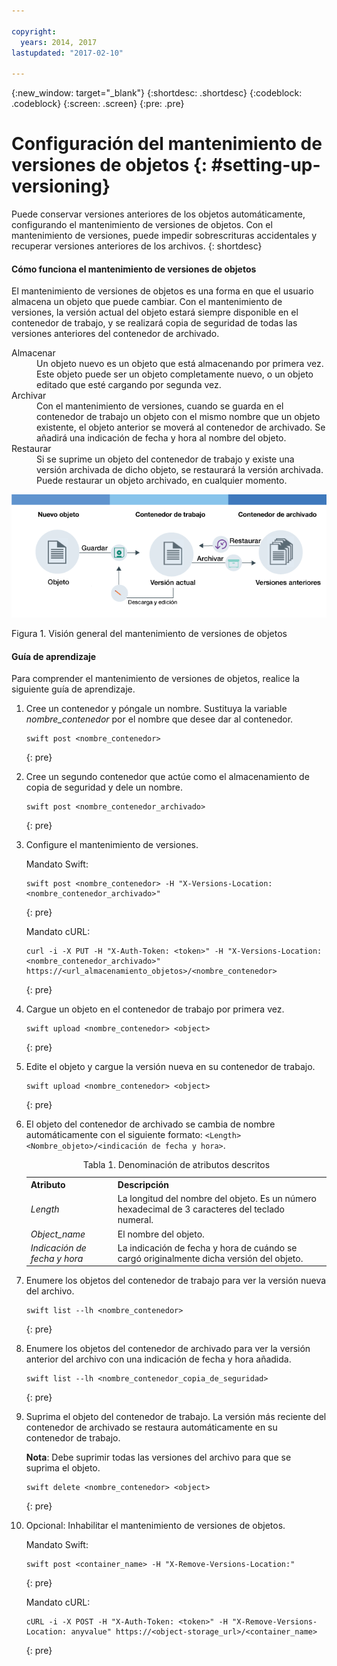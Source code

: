 ```yaml
---

copyright:
  years: 2014, 2017
lastupdated: "2017-02-10"

---
```

{:new_window: target="_blank"}
{:shortdesc: .shortdesc}
{:codeblock: .codeblock}
{:screen: .screen}
{:pre: .pre}


# Configuración del mantenimiento de versiones de objetos {: #setting-up-versioning}

Puede conservar versiones anteriores de los objetos automáticamente, configurando el mantenimiento de versiones de objetos. Con el mantenimiento de versiones, puede impedir sobrescrituras accidentales y recuperar versiones anteriores de los archivos.
{: shortdesc}


#### Cómo funciona el mantenimiento de versiones de objetos

El mantenimiento de versiones de objetos es una forma en que el usuario almacena un objeto que puede cambiar. Con el mantenimiento de versiones, la versión actual del objeto estará siempre disponible en el contenedor de trabajo, y se realizará copia de seguridad de todas las versiones anteriores del contenedor de archivado.

<dl>
  <dt>Almacenar</dt>
    <dd>Un objeto nuevo es un objeto que está almacenando por primera vez. Este objeto puede ser un objeto completamente nuevo, o un objeto editado que esté cargando por segunda vez.</dd>
  <dt>Archivar</dt>
    <dd>Con el mantenimiento de versiones, cuando se guarda en el contenedor de trabajo un objeto con el mismo nombre que un objeto existente, el objeto anterior se moverá al contenedor de archivado. Se añadirá una indicación de fecha y hora al nombre del objeto.</dd>
  <dt>Restaurar</dt>
    <dd>Si se suprime un objeto del contenedor de trabajo y existe una versión archivada de dicho objeto, se restaurará la versión archivada. Puede restaurar un objeto archivado, en cualquier momento.</dd>
</dl>

![Visión general del mantenimiento de versiones de objetos](images/os_versioning.png)

Figura 1. Visión general del mantenimiento de versiones de objetos


#### Guía de aprendizaje

Para comprender el mantenimiento de versiones de objetos, realice la siguiente guía de aprendizaje.

1. Cree un contenedor y póngale un nombre. Sustituya la variable *nombre_contenedor* por el nombre que desee dar al contenedor.

    ```
    swift post <nombre_contenedor>
    ```
    {: pre}

2. Cree un segundo contenedor que actúe como el almacenamiento de copia de seguridad y dele un nombre.

    ```
    swift post <nombre_contenedor_archivado>
    ```
    {: pre}

3. Configure el mantenimiento de versiones.

    Mandato Swift:

    ```
    swift post <nombre_contenedor> -H "X-Versions-Location: <nombre_contenedor_archivado>"
    ```
    {: pre}

    Mandato cURL:

    ```
    curl -i -X PUT -H "X-Auth-Token: <token>" -H "X-Versions-Location:<nombre_contenedor_archivado>" https://<url_almacenamiento_objetos>/<nombre_contenedor>
    ```
    {: pre}

4. Cargue un objeto en el contenedor de trabajo por primera vez.

    ```
    swift upload <nombre_contenedor> <object>
    ```
    {: pre}

5. Edite el objeto y cargue la versión nueva en su contenedor de trabajo.

    ```
    swift upload <nombre_contenedor> <object>
    ```
    {: pre}

6.  El objeto del contenedor de archivado se cambia de nombre automáticamente con el siguiente formato: `<Length><Nombre_objeto>/<indicación de fecha y hora>`.
    <table>
    <caption> Tabla 1. Denominación de atributos descritos </caption>
      <tr>
        <th> Atributo </th>
        <th> Descripción </th>
      </tr>
      <tr>
        <td> <i>Length</i> </td>
        <td> La longitud del nombre del objeto. Es un número hexadecimal de 3 caracteres del teclado numeral. </td>
      </tr>
      <tr>
        <td> <i>Object_name</i> </td>
        <td> El nombre del objeto. </td>
      </tr>
      <tr>
        <td> <i> Indicación de fecha y hora </i> </td>
        <td> La indicación de fecha y hora de cuándo se cargó originalmente dicha versión del objeto. </td>
      </tr>
    </table>

7. Enumere los objetos del contenedor de trabajo para ver la versión nueva del archivo.

    ```
    swift list --lh <nombre_contenedor>
    ```
    {: pre}

8. Enumere los objetos del contenedor de archivado para ver la versión anterior del archivo con una indicación de fecha y hora añadida.

    ```
    swift list --lh <nombre_contenedor_copia_de_seguridad>
    ```
    {: pre}

9. Suprima el objeto del contenedor de trabajo. La versión más reciente del contenedor de archivado se restaura automáticamente en su contenedor de trabajo.

    **Nota**: Debe suprimir todas las versiones del archivo para que se suprima el objeto.

    ```
    swift delete <nombre_contenedor> <object>
    ```
    {: pre}

10. Opcional: Inhabilitar el mantenimiento de versiones de objetos.

    Mandato Swift:

    ```
    swift post <container_name> -H "X-Remove-Versions-Location:"
    ```
    {: pre}

    Mandato cURL:

    ```
    cURL -i -X POST -H "X-Auth-Token: <token>" -H "X-Remove-Versions-Location: anyvalue" https://<object-storage_url>/<container_name>
    ```
    {: pre}
